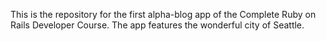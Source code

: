This is the repository for the first alpha-blog app of the Complete Ruby on Rails Developer Course. The app features the wonderful city of Seattle. 